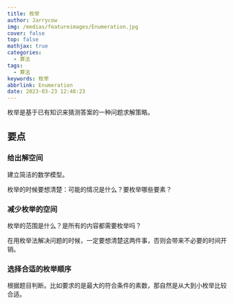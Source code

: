 ```yaml
---
title: 枚举
author: Jarrycow
img: /medias/featureimages/Enumeration.jpg
cover: false
top: false
mathjax: true
categories:
  - 算法
tags:
  - 算法
keywords: 枚举
abbrlink: Enumeration
date: 2023-03-23 12:48:23
---
```


枚举是基于已有知识来猜测答案的一种问题求解策略。

<!--more-->

## 要点

### 给出解空间

建立简洁的数学模型。

枚举的时候要想清楚：可能的情况是什么？要枚举哪些要素？

### 减少枚举的空间

枚举的范围是什么？是所有的内容都需要枚举吗？

在用枚举法解决问题的时候，一定要想清楚这两件事，否则会带来不必要的时间开销。

### 选择合适的枚举顺序

根据题目判断。比如要求的是最大的符合条件的素数，那自然是从大到小枚举比较合适。